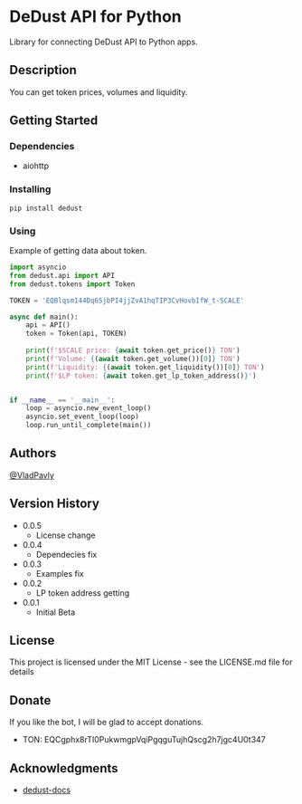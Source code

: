 # DeDust API for Python

Library for connecting DeDust API to Python apps.

## Description

You can get token prices, volumes and liquidity.

## Getting Started

### Dependencies

* aiohttp

### Installing

```
pip install dedust
```

### Using

Example of getting data about token.

```python
import asyncio
from dedust.api import API
from dedust.tokens import Token

TOKEN = 'EQBlqsm144Dq6SjbPI4jjZvA1hqTIP3CvHovbIfW_t-SCALE'

async def main():
    api = API()
    token = Token(api, TOKEN)
    
    print(f'$SCALE price: {await token.get_price()} TON')
    print(f'Volume: {(await token.get_volume())[0]} TON')
    print(f'Liquidity: {(await token.get_liquidity())[0]} TON')
    print(f'$LP token: {await token.get_lp_token_address()}')


if __name__ == '__main__':
    loop = asyncio.new_event_loop()
    asyncio.set_event_loop(loop)
    loop.run_until_complete(main())
```

## Authors

[@VladPavly](https://t.me/dalvgames)

## Version History

* 0.0.5
    * License change
* 0.0.4
    * Dependecies fix
* 0.0.3
    * Examples fix
* 0.0.2
    * LP token address getting
* 0.0.1
    * Initial Beta

## License

This project is licensed under the MIT License - see the LICENSE.md file for details

## Donate

If you like the bot, I will be glad to accept donations.

* TON: EQCgphx8rTI0PukwmgpVqiPgqguTujhQscg2h7jgc4U0t347

## Acknowledgments

* [dedust-docs](https://api.dedust.io)
